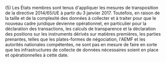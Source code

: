 (5) Les États membres sont tenus d'appliquer les mesures de transposition de la directive 2014/65/UE à partir du 3 janvier 2017. Toutefois, en raison de la taille et de la complexité des données à collecter et à traiter pour que le nouveau cadre juridique devienne opérationnel, en particulier pour la déclaration des transactions, les calculs de transparence et la déclaration des positions sur les instruments dérivés sur matières premières, les parties prenantes, telles que les plates-formes de négociation, l'AEMF et les autorités nationales compétentes, ne sont pas en mesure de faire en sorte que les infrastructures de collecte de données nécessaires soient en place et opérationnelles à cette date.